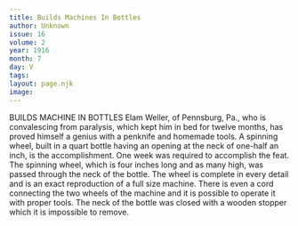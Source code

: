 ```yaml
---
title: Builds Machines In Bottles
author: Unknown
issue: 16
volume: 2
year: 1916
month: 7
day: V
tags:
layout: page.njk
image:
---
```

BUILDS MACHINE IN BOTTLES       Elam Weller, of Pennsburg, Pa., who is convalescing from paralysis, which kept him in bed for twelve months, has proved himself a genius with a penknife and homemade tools. A spinning wheel, built in a quart bottle having an opening at the neck of one-half an inch, is the accomplishment.       One week was required to accomplish the feat. The spinning wheel, which is four inches long and as many high, was passed through the neck of the bottle. The wheel is complete in every detail and is an exact reproduction of a full size machine. There is even a cord connecting the two wheels of the machine and it is possible to operate it with proper tools. The neck of the bottle was closed with a wooden stopper which it is impossible to remove.    




